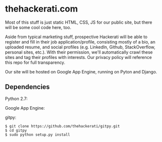 thehackerati.com
================

Most of this stuff is just static HTML, CSS, JS for our public site, but there will be some cool code here, too.

Aside from typical marketing stuff, prospective Hackerati will be able to register and fill in their job application/profile, consisting mostly of a bio, an uploaded resume, and social profiles (e.g. LinkedIn, Github, StackOverflow, personal sites, etc.). With their permission, we'll automatically crawl these sites and tag their profiles with interests. Our privacy policy will reference this repo for full transparency.

Our site will be hosted on Google App Engine, running on Pyton and Django.

Dependencies
------------
Python 2.7:

Google App Engine:

gitpy:

    $ git clone https://github.com/thehackerati/gitpy.git
    $ cd gitpy
    $ sudo python setup.py install
